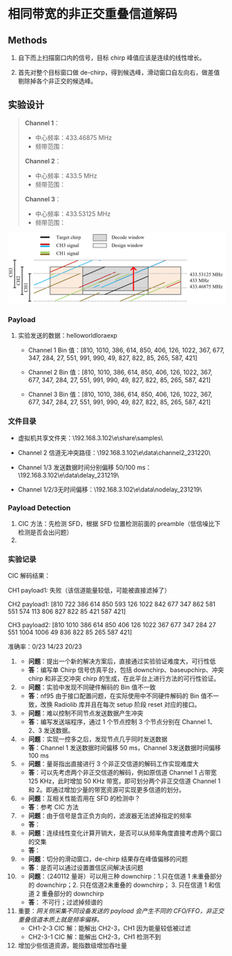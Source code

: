 # 相同带宽的非正交重叠信道解码

## Methods

1. 自下而上扫描窗口内的信号，目标 chirp 峰值应该是连续的线性增长。

2. 首先对整个目标窗口做 de-chirp，得到候选峰，滑动窗口自左向右，做差值剔除掉各个非正交的候选峰。



## 实验设计

> **Channel 1**：
>
> - 中心频率：433.46875 MHz
> - 频带范围：
>
> **Channel 2**：
>
> - 中心频率：433.5 MHz
> - 频带范围：
>
> **Channel 3**：
>
> - 中心频率：433.53125 MHz
> - 频带范围：

![NogChannel](Figure/NogChannel.png)

### Payload

1. 实验发送的数据：helloworldloraexp

   - Channel 1 Bin 值：[810, 1010, 386, 614, 850, 406, 126, 1022, 367, 677, 347, 284, 27, 551, 991, 990, 49, 827, 822, 85, 265, 587, 421]

   - Channel 2 Bin 值：[810, 1010, 386, 614, 850, 406, 126, 1022, 367, 677, 347, 284, 27, 551, 991, 990, 49, 827, 822, 85, 265, 587, 421]
   - Channel 3 Bin 值：[810, 1010, 386, 614, 850, 406, 126, 1022, 367, 677, 347, 284, 27, 551, 991, 990, 49, 827, 822, 85, 265, 587, 421]

### 文件目录

- 虚拟机共享文件夹：\\192.168.3.102\e\share\samples\

- Channel 2 信道无冲突路径：\\192.168.3.102\e\data\channel2_231220\

- Channel 1/3 发送数据时间分别偏移 50/100 ms：\\192.168.3.102\e\data\delay_231219\

- Channel 1/2/3无时间偏移：\\192.168.3.102\e\data\nodelay_231219\

### Payload Detection



1. CIC 方法：先检测 SFD，根据 SFD 位置检测前面的 preamble（低信噪比下检测是否会出问题）
2. 

### 实验记录

CIC 解码结果：

 CH1 payload1: 失败（该信道能量较低，可能被直接滤掉了）

 CH2 payload1: [810 722 386 614 850 593 126 1022 842 677 347 862 581 551 574 113 806 827 822 85 421 587 421]

 CH3 payload2: [810 1010 386 614 850 406 126 1022 367 677 347 284 27 551 1004 1006 49 836 822 85 265 587 421]

准确率：0/23 14/23 20/23  

1. - **问题**：提出一个新的解决方案后，直接通过实验验证难度大，可行性低
   - **答**：编写单 Chirp 信号仿真平台，包括 downchirp、baseupchirp、冲突 chirp 和非正交冲突 chirp 的生成，在此平台上进行方法的可行性验证。
2. - **问题**：实验中发现不同硬件解码的 Bin 值不一致
   - **答**：nf95 由于接口配置问题，在实际使用中不同硬件解码的 Bin 值不一致，改换 Radiolib 库并且在每次 setup 阶段 reset 对应的接口。
3. - **问题**：难以控制不同节点发送数据产生冲突
   - **答**：编写发送端程序，通过 1 个节点控制 3 个节点分别在 Channel 1、2、3 发送数据。
4. - **问题**：实现一控多之后，发现节点几乎同时发送数据
   - **答**：Channel 1 发送数据时间偏移 50 ms，Channel 3发送数据时间偏移 100 ms
5. - **问题**：量哥指出直接进行 3 个非正交信道的解码工作实现难度大
   - **答**：可以先考虑两个非正交信道的解码，例如原信道 Channel 1 占带宽 125 KHz，此时增加 50 KHz 带宽，即可划分两个非正交信道 Channel 1 和 2。即通过增加少量的带宽资源可实现更多信道的划分。
6. - **问题**：互相关性能否用在 SFD 的检测中？
   - **答**：参考 CIC 方法
7. - **问题**：由于信号是含正负方向的，滤波器无法滤掉指定的频率
   - **答**：
8. - **问题**：连续线性变化计算开销大，是否可以从频率角度直接考虑两个窗口的交集
   - **答**：
9. - **问题**：切分的滑动窗口，de-chirp 结果存在峰值偏移的问题
   - **答**：是否可以通过设置置信区间解决该问题
10. - **问题**：（240112 量哥）可以用三种 downchirp：1.只在信道 1 未重叠部分的 downchirp；2. 只在信道2未重叠的 downchirp； 3. 只在信道 1 和信道 2 重叠部分的 downchirp
    - **答**： 不可行；过滤掉频谱的
11. 重要：*网关侧采集不同设备发送的 payload 会产生不同的 CFO/FFO，非正交重叠信道本质上就是频率偏移。*
    - CH1-2-3 CIC 解：能解出 CH2-3，CH1 因为能量较低被过滤
    - CH2-3-1 CIC 解：能解出 CH2-3，CH1 检测不到
12. 增加少些信道资源，能指数级增加吞吐量



